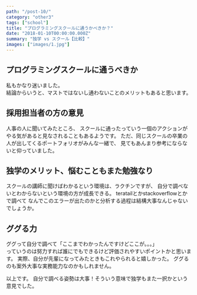 ```yaml
---
path: "/post-10/"
category: "other3"
tags: ["school"]
title: "プログラミングスクールに通うかべきか？"
date: "2018-01-10T00:00:00.000Z"
summary: "独学 vs スクール【比較】"
images: ["images/1.jpg"]
---
```


## プログラミングスクールに通うべきか

私もかなり迷いました。  
結論からいうと、マストではないし通わないことのメリットもあると思います。

## 採用担当者の方の意見

人事の人に聞いてみたところ、
スクールに通ったっていう一個のアクションがやる気があると見なされることもあるようです。
ただ、同じスクールの卒業の人が出してくるポートフォリオがみんな一緒で、
見てもあんまり参考にならないと仰っていました。

## 独学のメリット、悩むこともまた勉強なり

スクールの講師に聞けばわかるという環境は、ラクチンですが、
自分で調べないとわからないという環境の方が成長できる。
teratailとかstackoverflowとかで調べて
なんでこのエラーが出たのかと分析する過程は結構大事なんじゃないでしょうか。

## ググる力

ググって自分で調べて「ここまでわかったんですけどここが。。。」  
っていうのは努力すれば誰にでもできるけど評価されやすいポイントかと思います。
実際、自分が先輩になってみたときもこれやられると嬉しかった。
ググるのも案外大事な実務能力なのかもしれません。

以上です。
自分で調べる姿勢は大事！そういう意味で独学もまた一択かという意見でした。

